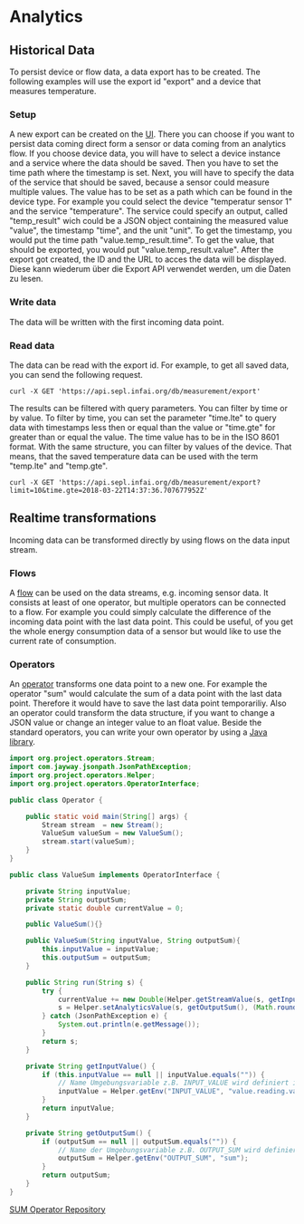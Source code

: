 # Analytics
## Historical Data 
To persist device or flow data, a data export has to be created. The following examples will use the export id "export" and a device that measures temperature.

### Setup
A new export can be created on the [UI](https://ui.sepl.infai.org/#!/data/export/dialog). There you can choose if you want to persist data coming direct form a sensor or data coming from an analytics flow. If you choose device data, you will have to select a device instance and a service where the data should be saved. 
Then you have to set the time path where the timestamp is set. Next, you will have to specify the data of the service that should be saved, because a sensor could measure multiple values. The value has to be set as a path which can be found in the device type.
For example you could select the device "temperatur sensor 1" and the service "temperature". The service could specify an output, called "temp_result" wich could be a JSON object containing the measured value "value", the timestamp "time", and the unit "unit".
To get the timestamp, you would put the time path "value.temp_result.time". To get the value, that should be exported, you would put "value.temp_result.value".
After the export got created, the ID and the URL to acces the data will be displayed. Diese kann wiederum über die Export API verwendet werden, um die Daten zu lesen.

### Write data
The data will be written with the first incoming data point.

### Read data
The data can be read with the export id. For example, to get all saved data, you can send the following request.
```shell
curl -X GET 'https://api.sepl.infai.org/db/measurement/export' 
```

The results can be filtered with query parameters. You can filter by time or by value. To filter by time, you can set the parameter "time.lte" to query data with timestamps less then or equal than the value or "time.gte" for greater than or equal the value. The time value has to be in the ISO 8601 format.
With the same structure, you can filter by values of the device. That means, that the saved temperature data can be used with the term "temp.lte" and "temp.gte".

```shell
curl -X GET 'https://api.sepl.infai.org/db/measurement/export?limit=10&time.gte=2018-03-22T14:37:36.707677952Z' 
```

## Realtime transformations
Incoming data can be transformed directly by using flows on the data input stream.

### Flows 
A [flow](https://ui.sepl.infai.org/#!/data/flows) can be used on the data streams, e.g. incoming sensor data. It consists at least of one operator, but multiple operators can be connected to a flow. For example you could simply calculate the difference of the incoming data point with the last data point. This could be useful, of you get the whole energy consumption data of a sensor but would like to use the current rate of consumption.

### Operators
An [operator](https://ui.sepl.infai.org/#!/data/operatorrepo) transforms one data point to a new one. For example the operator "sum" would calculate the sum of a data point with the last data point. Therefore it would have to save the last data point temporariliy. Also an operator could transform the data structure, if you want to change a JSON value or change an integer value to an float value. Beside the standard operators, you can write your own operator by using a [Java library](https://gitlab.wifa.uni-leipzig.de/fg-seits/operatorlib).

```java 
import org.project.operators.Stream;
import com.jayway.jsonpath.JsonPathException;
import org.project.operators.Helper;
import org.project.operators.OperatorInterface;

public class Operator {

    public static void main(String[] args) {
        Stream stream  = new Stream();
        ValueSum valueSum = new ValueSum();
        stream.start(valueSum);
    }
}

public class ValueSum implements OperatorInterface {

    private String inputValue;
    private String outputSum;
    private static double currentValue = 0;

    public ValueSum(){}

    public ValueSum(String inputValue, String outputSum){
        this.inputValue = inputValue;
        this.outputSum = outputSum;
    }

    public String run(String s) {
        try {
            currentValue += new Double(Helper.getStreamValue(s, getInputValue()));
            s = Helper.setAnalyticsValue(s, getOutputSum(), (Math.round(currentValue * 1000.0) / 1000.0));
        } catch (JsonPathException e) {
            System.out.println(e.getMessage());
        }
        return s;
    }

    private String getInputValue() {
        if (this.inputValue == null || inputValue.equals("")) {
            // Name Umgebungsvariable z.B. INPUT_VALUE wird definiert in der UI
            inputValue = Helper.getEnv("INPUT_VALUE", "value.reading.value");
        }
        return inputValue;
    }

    private String getOutputSum() {
        if (outputSum == null || outputSum.equals("")) {
            // Name der Umgebungsvariable z.B. OUTPUT_SUM wird definiert in der UI
            outputSum = Helper.getEnv("OUTPUT_SUM", "sum");
        }
        return outputSum;
    }
}
```
[SUM Operator Repository]()
